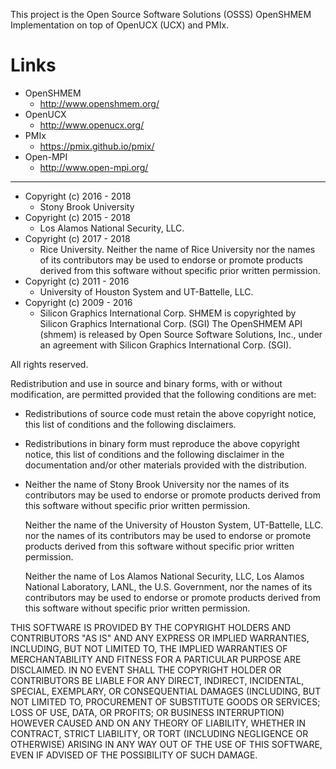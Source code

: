 This project is the Open Source Software Solutions (OSSS) OpenSHMEM
Implementation on top of OpenUCX (UCX) and PMIx.

Links
=====

* OpenSHMEM
  * http://www.openshmem.org/
* OpenUCX
  * http://www.openucx.org/
* PMIx
  * https://pmix.github.io/pmix/
* Open-MPI
  * http://www.open-mpi.org/

---

* Copyright (c) 2016 - 2018
  * Stony Brook University
* Copyright (c) 2015 - 2018
  * Los Alamos National Security, LLC.
* Copyright (c) 2017 - 2018
  * Rice University.  Neither the name of Rice University nor the names
    of its contributors may be used to endorse or promote products
    derived from this software without specific prior written
    permission.
* Copyright (c) 2011 - 2016
  * University of Houston System and UT-Battelle, LLC.
* Copyright (c) 2009 - 2016
  * Silicon Graphics International Corp.  SHMEM is copyrighted
    by Silicon Graphics International Corp. (SGI) The OpenSHMEM API
    (shmem) is released by Open Source Software Solutions, Inc., under an
    agreement with Silicon Graphics International Corp. (SGI).

All rights reserved.

Redistribution and use in source and binary forms, with or without
modification, are permitted provided that the following conditions
are met:

* Redistributions of source code must retain the above copyright notice,
  this list of conditions and the following disclaimers.

* Redistributions in binary form must reproduce the above copyright
  notice, this list of conditions and the following disclaimer in the
  documentation and/or other materials provided with the distribution.

* Neither the name of Stony Brook University nor the names of its
  contributors may be used to endorse or promote products derived from
  this software without specific prior written permission.

    Neither the name of the University of Houston System, UT-Battelle,
    LLC. nor the names of its contributors may be used to endorse or
    promote products derived from this software without specific prior
    written permission.

    Neither the name of Los Alamos National Security, LLC, Los
    Alamos National Laboratory, LANL, the U.S. Government, nor the names
    of its contributors may be used to endorse or promote products
    derived from this software without specific prior written
    permission.

THIS SOFTWARE IS PROVIDED BY THE COPYRIGHT HOLDERS AND CONTRIBUTORS
"AS IS" AND ANY EXPRESS OR IMPLIED WARRANTIES, INCLUDING, BUT NOT
LIMITED TO, THE IMPLIED WARRANTIES OF MERCHANTABILITY AND FITNESS FOR
A PARTICULAR PURPOSE ARE DISCLAIMED. IN NO EVENT SHALL THE COPYRIGHT
HOLDER OR CONTRIBUTORS BE LIABLE FOR ANY DIRECT, INDIRECT, INCIDENTAL,
SPECIAL, EXEMPLARY, OR CONSEQUENTIAL DAMAGES (INCLUDING, BUT NOT LIMITED
TO, PROCUREMENT OF SUBSTITUTE GOODS OR SERVICES; LOSS OF USE, DATA, OR
PROFITS; OR BUSINESS INTERRUPTION) HOWEVER CAUSED AND ON ANY THEORY OF
LIABILITY, WHETHER IN CONTRACT, STRICT LIABILITY, OR TORT (INCLUDING
NEGLIGENCE OR OTHERWISE) ARISING IN ANY WAY OUT OF THE USE OF THIS
SOFTWARE, EVEN IF ADVISED OF THE POSSIBILITY OF SUCH DAMAGE.
